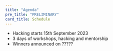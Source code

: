 ```yaml
---
title: "Agenda"
pre_title: "PRELIMINARY"
card_title: Schedule
---
```

- Hacking starts 15th September 2023
- 3 days of workshops, hacking and mentorship
- Winners announced on ?????